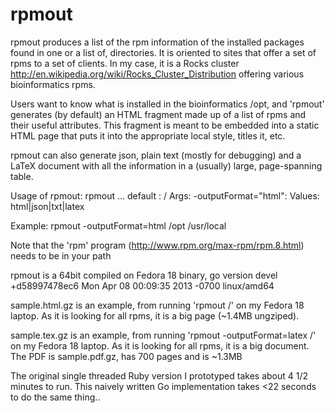 rpmout
======

rpmout produces a list of the rpm information of the installed packages found in one or a list of, directories. It is oriented to sites that offer a set of rpms to a set of clients.
In my case, it is a Rocks cluster http://en.wikipedia.org/wiki/Rocks_Cluster_Distribution offering various bioinformatics rpms.

Users want to know what is installed in the bioinformatics /opt, and 'rpmout' generates (by default) an HTML fragment made up of a list of rpms and their useful attributes.
This fragment is meant to be embedded into a static HTML page that puts it into the appropriate local style, titles it, etc.

rpmout can also generate json, plain text (mostly for debugging) and a LaTeX document with all the information in a (usually) large, page-spanning table.

Usage of rpmout:
	 rpmout <args> <rootDir0>...<rootDirN>
	 default <rootDir>: /
Args:
  -outputFormat="html": Values: html|json|txt|latex

Example:  rpmout -outputFormat=html /opt /usr/local

Note that the 'rpm' program (http://www.rpm.org/max-rpm/rpm.8.html) needs to be in your path

rpmout is a 64bit compiled on Fedora 18 binary, go version devel +d58997478ec6 Mon Apr 08 00:09:35 2013 -0700 linux/amd64

sample.html.gz is an example, from running 'rpmout /' on my Fedora 18 laptop. As it is looking for all rpms, it is a big page (~1.4MB ungziped).

sample.tex.gz is an example, from running 'rpmout -outputFormat=latex /' on my Fedora 18 laptop. As it is looking for all rpms, it is a big document. The PDF is sample.pdf.gz, has 700 pages and is  ~1.3MB

The original single threaded Ruby version I prototyped takes about 4 1/2 minutes to run. This naively written Go implementation takes <22 seconds to do the same thing..